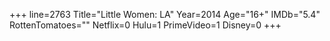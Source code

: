 +++
line=2763
Title="Little Women: LA"
Year=2014
Age="16+"
IMDb="5.4"
RottenTomatoes=""
Netflix=0
Hulu=1
PrimeVideo=1
Disney=0
+++

